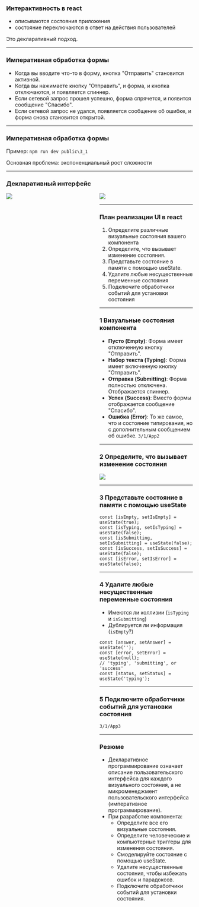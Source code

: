 ### Интерактивность в react

- описываются состояния приложения
- состояние переключаются в ответ на действия пользователей

Это декларативный подход.

---

### Императивная обработка формы 

- Когда вы вводите что-то в форму, кнопка "Отправить" становится активной.
- Когда вы нажимаете кнопку "Отправить", и форма, и кнопка отключаются, и появляется спиннер.
- Если сетевой запрос прошел успешно, форма спрячется, и появится сообщение "Спасибо".
- Если сетевой запрос не удался, появляется сообщение об ошибке, и форма снова становится открытой.

---

### Императивная обработка формы 

Пример: ```npm run dev public\3_1```

Основная проблема: экспоненциальный рост сложности

---

### Декларативный интерфейс

<div style="display: flex;">
    <div style="flex: 2;">
    <img src="i_imperative-ui-programming.png"/>
    </div>
    <div style="flex: 2;">
    <img src="i_declarative-ui-programming.png"/>
    <div>
<div>

---

### План реализации UI в react

1. Определите различные визуальные состояния вашего компонента
1. Определите, что вызывает изменение состояния.
1. Представьте состояние в памяти с помощью useState.
1. Удалите любые несущественные переменные состояния
1. Подключите обработчики событий для установки состояния

---

### 1 Визуальные состояния компонента 

- **Пусто (Empty)**: Форма имеет отключенную кнопку "Отправить".
- **Набор текста (Typing)**: Форма имеет включенную кнопку "Отправить".
- **Отправка (Submitting)**: Форма полностью отключена. Отображается спиннер.
- **Успех (Success)**: Вместо формы отображается сообщение "Спасибо".
- **Ошибка (Error)**: То же самое, что и состояние типирования, но с дополнительным сообщением об ошибке. ```3/1/App2```

---

### 2 Определите, что вызывает изменение состояния

![](responding_to_input_flow.webp)

---

### 3 Представьте состояние в памяти с помощью useState

```
const [isEmpty, setIsEmpty] = useState(true);
const [isTyping, setIsTyping] = useState(false);
const [isSubmitting, setIsSubmitting] = useState(false);
const [isSuccess, setIsSuccess] = useState(false);
const [isError, setIsError] = useState(false);
```

---

### 4 Удалите любые несущественные переменные состояния

- Имеются ли коллизии (```isTyping``` и ```isSubmitting```)
- Дублируется ли информация (```isEmpty```?)

```
const [answer, setAnswer] = useState('');
const [error, setError] = useState(null);
// 'typing', 'submitting', or 'success'
const [status, setStatus] = useState('typing');
```

---

### 5 Подключите обработчики событий для установки состояния

```3/1/App3```

---

### Резюме

- Декларативное программирование означает описание пользовательского интерфейса для каждого визуального состояния, а не микроменеджмент пользовательского интерфейса (императивное программирование).
- При разработке компонента:
    - Определите все его визуальные состояния.
    - Определите человеческие и компьютерные триггеры для изменения состояния.
    - Смоделируйте состояние с помощью useState.
    - Удалите несущественные состояния, чтобы избежать ошибок и парадоксов.
    - Подключите обработчики событий для установки состояния.